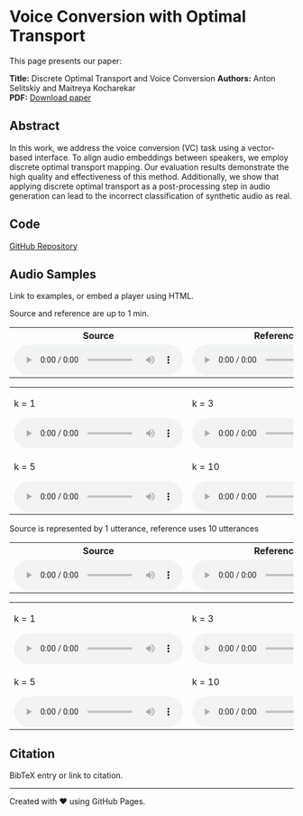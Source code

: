 # Voice Conversion with Optimal Transport

This page presents our paper:

**Title:** Discrete Optimal Transport and Voice Conversion
**Authors:** Anton Selitskiy and Maitreya Kocharekar  
**PDF:** [Download paper](paper.pdf)

## Abstract
In this work, we address the voice conversion (VC) task using
a vector-based interface. To align audio embeddings between speakers,
we employ discrete optimal transport mapping. Our evaluation results
demonstrate the high quality and effectiveness of this method. Additionally,
we show that applying discrete optimal transport as a post-processing step
in audio generation can lead to the incorrect classification of synthetic
audio as real.

## Code
[GitHub Repository](https://github.com/anton-selitskiy/dotvc)

## Audio Samples
Link to examples, or embed a player using HTML.

Source and reference are up to 1 min.
<table>
  <tr>
    <th>Source</th>
    <th>Reference</th>
  </tr>
  <tr>
    <td>
      <audio controls>
        <source src="audio/60_60/19-227-0072.flac" type="audio/flac">
        Your browser does not support the audio element.
      </audio>
    </td>
    <td>
      <audio controls>
        <source src="audio/60_60/1455-138263-0041.flac" type="audio/flac">
        Your browser does not support the audio element.
      </audio>
    </td>
  </tr>
</table>
<table>
  <tr>
    <td>
      <p>k = 1</p>
      <audio controls>
        <source src="audio/60_60/converted_audio_1_60_60/19-227-0072._19_to_1455.wav" type="audio/wav">
        Your browser does not support the audio element.
      </audio>
    </td>
    <td>
      <p>k = 3</p>
      <audio controls>
        <source src="audio/60_60/converted_audio_3_60_60/19-227-0072._19_to_1455.wav" type="audio/wav">
        Your browser does not support the audio element.
      </audio>
    </td>
    <td>
      <p>k = 4</p>
      <audio controls>
        <source src="audio/60_60/converted_audio_4_60_60/19-227-0072._19_to_1455.wav" type="audio/wav">
        Your browser does not support the audio element.
      </audio>
    </td>
  </tr>
  <tr>
    <td>
      <p>k = 5</p>
      <audio controls>
        <source src="audio/60_60/converted_audio_5_60_60/19-227-0072._19_to_1455.wav" type="audio/wav">
        Your browser does not support the audio element.
      </audio>
    </td>
    <td>
      <p>k = 10</p>
      <audio controls>
        <source src="audio/60_60/converted_audio_10_60_60/19-227-0072._19_to_1455.wav" type="audio/wav">
        Your browser does not support the audio element.
      </audio>
    </td>
    <td>
      <p>k = 40</p>
      <audio controls>
        <source src="audio/60_60/converted_audio_40_60_60/19-227-0072._19_to_1455.wav" type="audio/wav">
        Your browser does not support the audio element.
      </audio>
    </td>
  </tr>
</table>



Source is represented by 1 utterance, reference uses 10 utterances
<table>
  <tr>
    <th>Source</th>
    <th>Reference</th>
  </tr>
  <tr>
    <td>
      <audio controls>
        <source src="audio/5_0/118-47824-0026.flac" type="audio/flac">
        Your browser does not support the audio element.
      </audio>
    </td>
    <td>
      <audio controls>
        <source src="audio/5_0/1040-133433-0022.flac" type="audio/flac">
        Your browser does not support the audio element.
      </audio>
    </td>
  </tr>
</table>
<table>
  <tr>
    <td>
      <p>k = 1</p>
      <audio controls>
        <source src="audio/5_0/converted_audio_1_5_0/118-47824-0026._118_to_1040.wav" type="audio/wav">
        Your browser does not support the audio element.
      </audio>
    </td>
    <td>
      <p>k = 3</p>
      <audio controls>
        <source src="audio/5_0/converted_audio_3_5_0/118-47824-0026._118_to_1040.wav" type="audio/wav">
        Your browser does not support the audio element.
      </audio>
    </td>
    <td>
      <p>k = 4</p>
      <audio controls>
        <source src="audio/5_0/converted_audio_4_5_0/118-47824-0026._118_to_1040.wav" type="audio/wav">
        Your browser does not support the audio element.
      </audio>
    </td>
  </tr>
  <tr>
    <td>
      <p>k = 5</p>
      <audio controls>
        <source src="audio/5_0/converted_audio_5_5_0/118-47824-0026._118_to_1040.wav" type="audio/wav">
        Your browser does not support the audio element.
      </audio>
    </td>
    <td>
      <p>k = 10</p>
      <audio controls>
        <source src="audio/5_0/converted_audio_10_5_0/118-47824-0026._118_to_1040.wav" type="audio/wav">
        Your browser does not support the audio element.
      </audio>
    </td>
    <td>
      <p>k = 40</p>
      <audio controls>
        <source src="audio/5_0/converted_audio_40_5_0/118-47824-0026._118_to_1040.wav" type="audio/wav">
        Your browser does not support the audio element.
      </audio>
    </td>
  </tr>
</table>


## Citation
BibTeX entry or link to citation.

---
Created with ❤️ using GitHub Pages.
